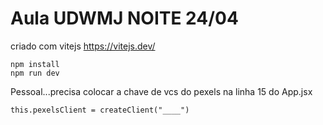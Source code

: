 # Aula UDWMJ NOITE 24/04

criado com vitejs https://vitejs.dev/

```
npm install
npm run dev
```

Pessoal...precisa colocar a chave de vcs do pexels na linha 15 do App.jsx

```
this.pexelsClient = createClient("____")
```